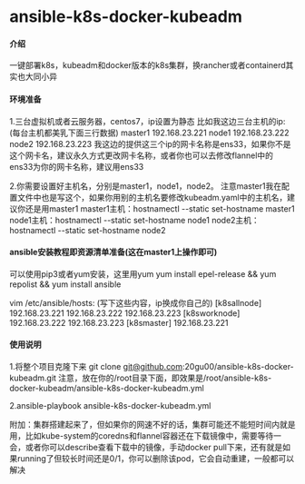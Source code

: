 # ansible-k8s-docker-kubeadm

#### 介绍
一键部署k8s，kubeadm和docker版本的k8s集群，换rancher或者containerd其实也大同小异

#### 环境准备
1.三台虚拟机或者云服务器，centos7，ip设置为静态
比如我这边三台主机的ip:
(每台主机都美乳下面三行数据)
    master1 192.168.23.221
    node1 192.168.23.222
    node2 192.168.23.223
我这边的提供这三个ip的网卡名称是ens33，如果你不是这个网卡名，建议永久方式更改网卡名称，或者你也可以去修改flannel中的ens33为你的网卡名称，建议用ens33

2.你需要设置好主机名，分别是master1，node1，node2。   注意master1我在配置文件中也是写这个，如果你用别的主机名要修改kubeadm.yaml中的主机名，建议你还是用master1
master1主机：hostnamectl --static set-hostname master1
node1主机：hostnamectl --static set-hostname node1
node2主机：hostnamectl --static set-hostname node2


#### ansible安装教程即资源清单准备(这在master1上操作即可)

可以使用pip3或者yum安装，这里用yum
yum install epel-release && yum repolist && yum install ansible

vim /etc/ansible/hosts:
(写下这些内容，ip换成你自己的)
[k8sallnode]
192.168.23.221
192.168.23.222
192.168.23.223
[k8sworknode]
192.168.23.222
192.168.23.223
[k8smaster]
192.168.23.221


#### 使用说明
1.将整个项目克隆下来 git clone git@github.com:20gu00/ansible-k8s-docker-kubeadm.git
注意，放在你的/root目录下面，即效果是/root/ansible-k8s-docker-kubeadm/ansible-k8s-docker-kubeadm.yml

2.ansible-playbook ansible-k8s-docker-kubeadm.yml


附加：集群搭建起来了，但如果你的网速不好的话，集群可能还不能短时间内就是用，比如kube-system的coredns和flannel容器还在下载镜像中，需要等待一会，或者你可以describe查看下载中的镜像，手动docker pull下来，还有就是如果running了但较长时间还是0/1，你可以删除该pod，它会自动重建，一般都可以解决
